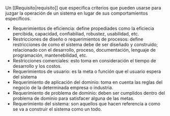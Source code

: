 Un [[Requisito|requisito]] que especifica criterios que pueden usarse para juzgar la operación de un sistema en lugar de sus comportamientos específicos. 
- Requerimientos de eficiencia: define propediades como la eficiecia percibida, capacidad, confiabiliad, robustez, usabilidad, etc.
- Restricciones de diseño o requerimientos de procesos: define restricciones de como el sistema debe de ser diseñado y construido; relacionado con el desarrollo, proceso, documentación, lenguaje de programación, mantenebilidad, etc.
- Restricciones comerciales: esto toma en consideración el tiempo de desarrollo y los costos.
- Requerimientos de usuario: es la meta o función que el usuario espera del sistema
- Requerimiento de aplicación del dominio: toma en cuenta las reglas del negocio de la determinada empresa o industria.
- Requerimiento de problema de dominio: deben ser cumplidos dentro del problema de dominio para satisfacer alguna de las metas. 
- Requerimiento del sistema: son aquellos que hacen referencia a como se va a construir el sistema como un todo. 